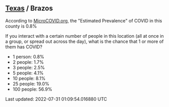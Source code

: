 
## [Texas](/united-states/texas) / Brazos

According to [MicroCOVID.org](http://microcovid.org),
the "Estimated Prevalence" of COVID in this county is 0.8%

If you interact with a certain number of people in this location
(all at once in a group, or spread out across the day), what is the chance that
1 or more of them has COVID?

- 1 person: 0.8%
- 2 people: 1.7%
- 3 people: 2.5%
- 5 people: 4.1%
- 10 people: 8.1%
- 25 people: 19.0%
- 100 people: 56.9%

Last updated: 2022-07-31 01:09:54.016880 UTC
